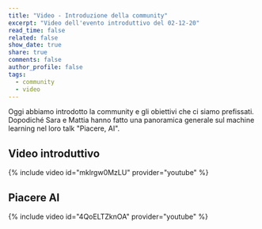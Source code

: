 ```yaml
---
title: "Video - Introduzione della community"
excerpt: "Video dell'evento introduttivo del 02-12-20"
read_time: false
related: false
show_date: true
share: true
comments: false
author_profile: false
tags:
  - community
  - video
---
```



Oggi abbiamo introdotto la community e gli obiettivi che ci siamo prefissati. Dopodiché Sara e Mattia hanno fatto una panoramica generale sul machine learning nel loro talk "Piacere, AI".

## Video introduttivo
{% include video id="mklrgw0MzLU" provider="youtube" %}

## Piacere AI
{% include video id="4QoELTZknOA" provider="youtube" %}
